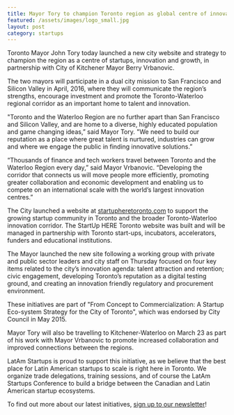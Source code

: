```yaml
---
title: Mayor Tory to champion Toronto region as global centre of innovation
featured: /assets/images/logo_small.jpg
layout: post
category: startups
---
```


<p>
Toronto Mayor John Tory today launched a new city website and strategy to champion the region as a centre of startups, innovation and growth, in partnership with City of Kitchener Mayor Berry Vrbanovic. 
</p>

<p>
The two mayors will participate in a dual city mission to San Francisco and Silicon Valley in April, 2016, where they will communicate the region’s strengths, encourage investment and promote the Toronto-Waterloo regional corridor as an important home to talent and innovation.
</p>
<!--more-->
<p>
"Toronto and the Waterloo Region are no further apart than San Francisco and Silicon Valley, and are home to a diverse, highly educated population and game changing ideas,” said Mayor Tory. "We need to build our reputation as a place where great talent is nurtured, industries can grow and where we engage the public in finding innovative solutions.” 
</p>

<p>
“Thousands of finance and tech workers travel between Toronto and the Waterloo Region every day,” said Mayor Vrbanovic. “Developing the corridor that connects us will move people more efficiently, promoting greater collaboration and economic development and enabling us to compete on an international scale with the world’s largest innovation centres.”
</p>

<p>
The City launched a website at <a href="http://www.startupheretoronto.com">startupheretoronto.com</a> to support the growing startup community in Toronto and the broader Toronto-Waterloo innovation corridor. The StartUp HERE Toronto website was built and will be managed in partnership with Toronto start-ups, incubators, accelerators, funders and educational institutions.
</p>
<p>
The Mayor launched the new site following a working group with private and public sector leaders and city staff on Thursday focused on four key items related to the city’s innovation agenda: talent attraction and retention; civic engagement, developing Toronto’s reputation as a digital testing ground, and creating an innovation friendly regulatory and procurement environment.
</p>
<p>
These initiatives are part of "From Concept to Commercialization: A Startup Eco-system Strategy for the City of Toronto", which was endorsed by City Council in May 2015. 
</p>

<p>
Mayor Tory will also be travelling to Kitchener-Waterloo on March 23 as part of his work with Mayor Vrbanovic to promote increased collaboration and improved connections between the regions.
</p>
<p>
LatAm Startups is proud to support this initiative, as we believe that the best place for Latin American startups to scale is right here in Toronto. We organize trade delegations, training sessions, and of course the LatAm Startups Conference to build a bridge between the Canadian and Latin American startup ecosystems.
</p>
<p>
To find out more about our latest initiatives, <a href="#join-the-movement">sign up to our newsletter</a>!
</p>
